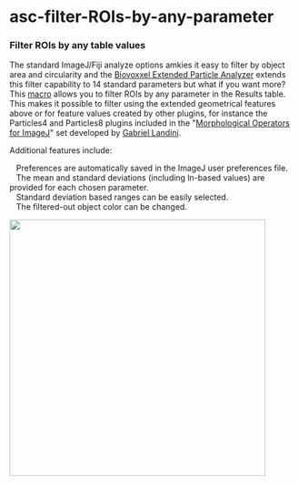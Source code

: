 # asc-filter-ROIs-by-any-parameter
<h3 id = "Filter_ROIs_by_any_Value">Filter ROIs by any table values</h3>
<p>The standard ImageJ/Fiji analyze options amkies it easy to filter by object area and circularity and the  <a href="https://imagej.net/BioVoxxel_Toolbox">Biovoxxel Extended Particle Analyzer</a> extends this filter capability to 14 standard parameters but what if you want more? This <a href="https://github.com/peterjlee/asc-filter-ROIs-by-any-parameter"  Title = "Applied Superconductivity Center Filter ROIs by any Results table parameter directory" >macro</a> allows you to filter ROIs by any parameter in the Results table. This makes it possible to filter using the extended geometrical features above or for feature values created by other plugins, for instance the Particles4 and Particles8 plugins included in the "<a href="https://blog.bham.ac.uk/intellimic/g-landini-software/">Morphological Operators for ImageJ</a>" set developed by <a href="http://www.mecourse.com/landinig/software/software.html">Gabriel Landini</a>.</p>
<p>Additional features include:</p>
  <p>&nbsp;&nbsp;&nbsp;Preferences are automatically saved in the ImageJ user preferences file.<br />
  &nbsp;&nbsp;&nbsp;The mean and standard deviations (including ln-based values) are provided for each chosen parameter.<br />
  &nbsp;&nbsp;&nbsp;Standard deviation based ranges can be easily selected.<br />
  &nbsp;&nbsp;&nbsp;The filtered-out object color can be changed.<br />
 </p>
<p><img src=https://fs.magnet.fsu.edu/~lee/asc/ImageJUtilities/IA_Images/Filter_ROIs_Menu1+2-horz_PAL_1264x601.png"  height="450" /> </p>
